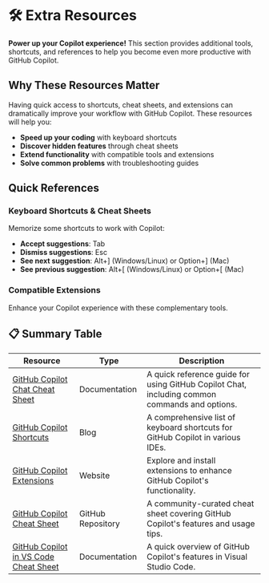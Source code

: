 # 🛠️ Extra Resources

**Power up your Copilot experience!** This section provides additional tools, shortcuts, and references to help you become even more productive with GitHub Copilot.

## Why These Resources Matter

Having quick access to shortcuts, cheat sheets, and extensions can dramatically improve your workflow with GitHub Copilot. These resources will help you:

- **Speed up your coding** with keyboard shortcuts
- **Discover hidden features** through cheat sheets
- **Extend functionality** with compatible tools and extensions
- **Solve common problems** with troubleshooting guides

## Quick References

### Keyboard Shortcuts & Cheat Sheets
Memorize some shortcuts to work with Copilot:

- **Accept suggestions**: Tab
- **Dismiss suggestions**: Esc
- **See next suggestion**: Alt+] (Windows/Linux) or Option+] (Mac)
- **See previous suggestion**: Alt+[ (Windows/Linux) or Option+[ (Mac)

### Compatible Extensions
Enhance your Copilot experience with these complementary tools.

## 📋 Summary Table

| Resource | Type | Description |
| -------- | ---- | ----------- |
| [GitHub Copilot Chat Cheat Sheet](https://docs.github.com/en/copilot/using-github-copilot/copilot-chat/github-copilot-chat-cheat-sheet) | Documentation | A quick reference guide for using GitHub Copilot Chat, including common commands and options. |
| [GitHub Copilot Shortcuts](https://patterns.hattori.dev/client-tips/github-copilot-shortcuts/) | Blog | A comprehensive list of keyboard shortcuts for GitHub Copilot in various IDEs. |
| [GitHub Copilot Extensions](https://github.com/features/copilot/extensions) | Website | Explore and install extensions to enhance GitHub Copilot's functionality. |
| [GitHub Copilot Cheat Sheet](https://github.com/kierunb/CopilotCheatSheet) | GitHub Repository | A community-curated cheat sheet covering GitHub Copilot's features and usage tips. |
| [GitHub Copilot in VS Code Cheat Sheet](https://code.visualstudio.com/docs/copilot/reference/copilot-vscode-features) | Documentation | A quick overview of GitHub Copilot's features in Visual Studio Code. |